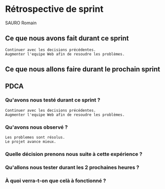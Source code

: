 # Rétrospective de sprint

SAURO Romain

## Ce que nous avons fait durant ce sprint
	Continuer avec les decisions précédentes.
	Augmenter l'equipe Web afin de resoudre les problèmes.

## Ce que nous allons faire durant le prochain sprint
	

## PDCA 
### Qu'avons nous testé durant ce sprint ?
	Continuer avec les decisions précédentes.
	Augmenter l'equipe Web afin de resoudre les problèmes.

### Qu'avons nous observé ?
	Les problemes sont résolus.
	Le projet avance mieux.

### Quelle décision prenons nous suite à cette expérience ?
	

### Qu'allons nous tester durant les 2 prochaines heures ?
	

### À quoi verra-t-on que celà à fonctionné ?
	